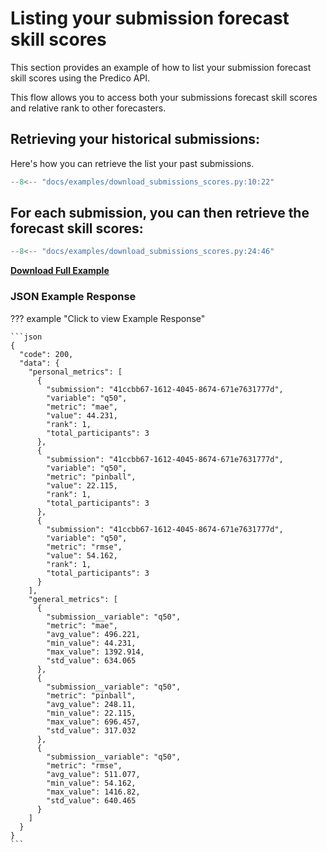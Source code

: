 # Listing your submission forecast skill scores

This section provides an example of how to list your submission forecast skill scores using the Predico API.

This flow allows you to access both your submissions forecast skill scores and relative rank to other forecasters.

## Retrieving your historical submissions:

Here's how you can retrieve the list your past submissions.

```python title="download_submissions_scores.py"
--8<-- "docs/examples/download_submissions_scores.py:10:22"
```

## For each submission, you can then retrieve the forecast skill scores:

```python title="download_submissions_scores.py"
--8<-- "docs/examples/download_submissions_scores.py:24:46"
```


<a href="../examples/download_submissions_scores.py" download="download_submissions_scores.py"><b>Download Full Example</b></a>


### JSON Example Response 
??? example "Click to view Example Response"

    ```json
    {
      "code": 200,
      "data": {
        "personal_metrics": [
          {
            "submission": "41ccbb67-1612-4045-8674-671e7631777d",
            "variable": "q50",
            "metric": "mae",
            "value": 44.231,
            "rank": 1,
            "total_participants": 3
          },
          {
            "submission": "41ccbb67-1612-4045-8674-671e7631777d",
            "variable": "q50",
            "metric": "pinball",
            "value": 22.115,
            "rank": 1,
            "total_participants": 3
          },
          {
            "submission": "41ccbb67-1612-4045-8674-671e7631777d",
            "variable": "q50",
            "metric": "rmse",
            "value": 54.162,
            "rank": 1,
            "total_participants": 3
          }
        ],
        "general_metrics": [
          {
            "submission__variable": "q50",
            "metric": "mae",
            "avg_value": 496.221,
            "min_value": 44.231,
            "max_value": 1392.914,
            "std_value": 634.065
          },
          {
            "submission__variable": "q50",
            "metric": "pinball",
            "avg_value": 248.11,
            "min_value": 22.115,
            "max_value": 696.457,
            "std_value": 317.032
          },
          {
            "submission__variable": "q50",
            "metric": "rmse",
            "avg_value": 511.077,
            "min_value": 54.162,
            "max_value": 1416.82,
            "std_value": 640.465
          }
        ]
      }
    }
    ```